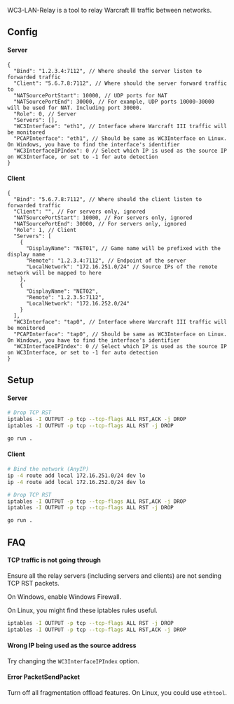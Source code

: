 WC3-LAN-Relay is a tool to relay Warcraft III traffic between networks.

## Config

#### Server

```json5
{
  "Bind": "1.2.3.4:7112", // Where should the server listen to forwarded traffic
  "Client": "5.6.7.8:7112", // Where should the server forward traffic to
  "NATSourcePortStart": 10000, // UDP ports for NAT
  "NATSourcePortEnd": 30000, // For example, UDP ports 10000-30000 will be used for NAT. Including port 30000.
  "Role": 0, // Server
  "Servers": [],
  "WC3Interface": "eth1", // Interface where Warcraft III traffic will be monitored
  "PCAPInterface": "eth1", // Should be same as WC3Interface on Linux. On Windows, you have to find the interface's identifier
  "WC3InterfaceIPIndex": 0 // Select which IP is used as the source IP on WC3Interface, or set to -1 for auto detection
}
```

#### Client

```json5
{
  "Bind": "5.6.7.8:7112", // Where should the client listen to forwarded traffic
  "Client": "", // For servers only, ignored
  "NATSourcePortStart": 10000, // For servers only, ignored
  "NATSourcePortEnd": 30000, // For servers only, ignored
  "Role": 1, // Client
  "Servers": [
    {
      "DisplayName": "NET01", // Game name will be prefixed with the display name
      "Remote": "1.2.3.4:7112", // Endpoint of the server
      "LocalNetwork": "172.16.251.0/24" // Source IPs of the remote network will be mapped to here
    },
    {
      "DisplayName": "NET02",
      "Remote": "1.2.3.5:7112",
      "LocalNetwork": "172.16.252.0/24"
    }
  ],
  "WC3Interface": "tap0", // Interface where Warcraft III traffic will be monitored
  "PCAPInterface": "tap0", // Should be same as WC3Interface on Linux. On Windows, you have to find the interface's identifier
  "WC3InterfaceIPIndex": 0 // Select which IP is used as the source IP on WC3Interface, or set to -1 for auto detection
}
```

## Setup

#### Server

```bash
# Drop TCP RST
iptables -I OUTPUT -p tcp --tcp-flags ALL RST,ACK -j DROP
iptables -I OUTPUT -p tcp --tcp-flags ALL RST -j DROP

go run .
```

#### Client

```bash
# Bind the network (AnyIP)
ip -4 route add local 172.16.251.0/24 dev lo
ip -4 route add local 172.16.252.0/24 dev lo

# Drop TCP RST
iptables -I OUTPUT -p tcp --tcp-flags ALL RST,ACK -j DROP
iptables -I OUTPUT -p tcp --tcp-flags ALL RST -j DROP

go run .
```

## FAQ

#### TCP traffic is not going through

Ensure all the relay servers (including servers and clients) are not sending TCP RST packets.

On Windows, enable Windows Firewall.

On Linux, you might find these iptables rules useful.

```bash
iptables -I OUTPUT -p tcp --tcp-flags ALL RST -j DROP
iptables -I OUTPUT -p tcp --tcp-flags ALL RST,ACK -j DROP
```

#### Wrong IP being used as the source address

Try changing the `WC3InterfaceIPIndex` option.

#### Error PacketSendPacket

Turn off all fragmentation offload features. On Linux, you could use `ethtool`.